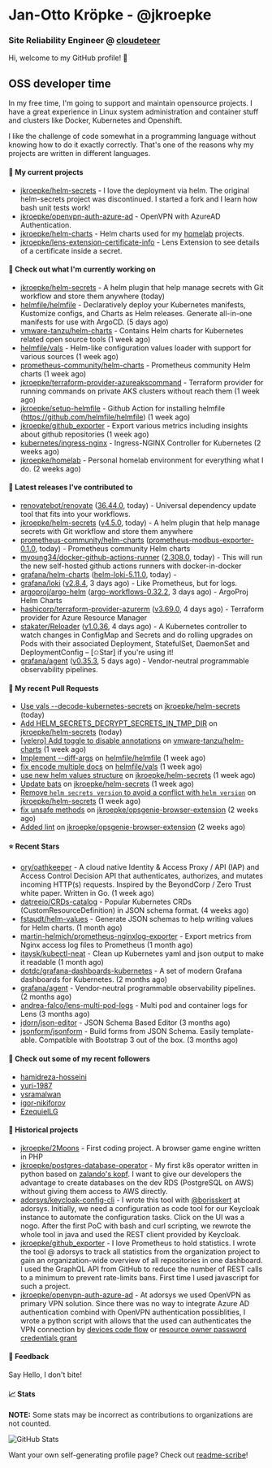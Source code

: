 # Jan-Otto Kröpke - @jkroepke
### Site Reliability Engineer @ [cloudeteer](https://cloudeteer.de/)

Hi, welcome to my GitHub profile! 👋

## OSS developer time
In my free time, I'm going to support and maintain opensource projects. I have a great experience in Linux system administration and container stuff and clusters like Docker, Kubernetes and Openshift.

I like the challenge of code somewhat in a programming language without knowing how to do it exactly correctly. That's one of the reasons why my projects are written in different languages.

#### 🌱 My current projects
- [jkroepke/helm-secrets](https://github.com/jkroepke/helm-secrets) - I love the deployment via helm. The original helm-secrets project was discontinued. I started a fork and I learn how bash unit tests work!
- [jkroepke/openvpn-auth-azure-ad](https://github.com/jkroepke/openvpn-auth-azure-ad) - OpenVPN with AzureAD Authentication.
- [jkroepke/helm-charts](https://github.com/jkroepke/helm-charts) - Helm charts used for my [homelab](https://github.com/jkroepke/homelab) projects.
- [jkroepke/lens-extension-certificate-info](https://github.com/jkroepke/lens-extension-certificate-info) - Lens Extension to see details of a certificate inside a secret.

#### 👷 Check out what I'm currently working on

- [jkroepke/helm-secrets](https://github.com/jkroepke/helm-secrets) - A helm plugin that help manage secrets with Git workflow and store them anywhere (today)
- [helmfile/helmfile](https://github.com/helmfile/helmfile) - Declaratively deploy your Kubernetes manifests, Kustomize configs, and Charts as Helm releases. Generate all-in-one manifests for use with ArgoCD. (5 days ago)
- [vmware-tanzu/helm-charts](https://github.com/vmware-tanzu/helm-charts) - Contains Helm charts for Kubernetes related open source tools (1 week ago)
- [helmfile/vals](https://github.com/helmfile/vals) - Helm-like configuration values loader with support for various sources (1 week ago)
- [prometheus-community/helm-charts](https://github.com/prometheus-community/helm-charts) - Prometheus community Helm charts (1 week ago)
- [jkroepke/terraform-provider-azureakscommand](https://github.com/jkroepke/terraform-provider-azureakscommand) - Terraform provider for running commands on private AKS clusters without reach them (1 week ago)
- [jkroepke/setup-helmfile](https://github.com/jkroepke/setup-helmfile) - Github Action for installing helmfile (https://github.com/helmfile/helmfile) (1 week ago)
- [jkroepke/github_exporter](https://github.com/jkroepke/github_exporter) - Export various metrics including insights about github repositories (1 week ago)
- [kubernetes/ingress-nginx](https://github.com/kubernetes/ingress-nginx) - Ingress-NGINX Controller for Kubernetes (2 weeks ago)
- [jkroepke/homelab](https://github.com/jkroepke/homelab) - Personal homelab environment for everything what I do. (2 weeks ago)

#### 🔭 Latest releases I've contributed to

- [renovatebot/renovate](https://github.com/renovatebot/renovate) ([36.44.0](https://github.com/renovatebot/renovate/releases/tag/36.44.0), today) - Universal dependency update tool that fits into your workflows.
- [jkroepke/helm-secrets](https://github.com/jkroepke/helm-secrets) ([v4.5.0](https://github.com/jkroepke/helm-secrets/releases/tag/v4.5.0), today) - A helm plugin that help manage secrets with Git workflow and store them anywhere
- [prometheus-community/helm-charts](https://github.com/prometheus-community/helm-charts) ([prometheus-modbus-exporter-0.1.0](https://github.com/prometheus-community/helm-charts/releases/tag/prometheus-modbus-exporter-0.1.0), today) - Prometheus community Helm charts
- [myoung34/docker-github-actions-runner](https://github.com/myoung34/docker-github-actions-runner) ([2.308.0](https://github.com/myoung34/docker-github-actions-runner/releases/tag/2.308.0), today) - This will run the new self-hosted github actions runners with docker-in-docker
- [grafana/helm-charts](https://github.com/grafana/helm-charts) ([helm-loki-5.11.0](https://github.com/grafana/helm-charts/releases/tag/helm-loki-5.11.0), today) - 
- [grafana/loki](https://github.com/grafana/loki) ([v2.8.4](https://github.com/grafana/loki/releases/tag/v2.8.4), 3 days ago) - Like Prometheus, but for logs.
- [argoproj/argo-helm](https://github.com/argoproj/argo-helm) ([argo-workflows-0.32.2](https://github.com/argoproj/argo-helm/releases/tag/argo-workflows-0.32.2), 3 days ago) - ArgoProj Helm Charts
- [hashicorp/terraform-provider-azurerm](https://github.com/hashicorp/terraform-provider-azurerm) ([v3.69.0](https://github.com/hashicorp/terraform-provider-azurerm/releases/tag/v3.69.0), 4 days ago) - Terraform provider for Azure Resource Manager
- [stakater/Reloader](https://github.com/stakater/Reloader) ([v1.0.36](https://github.com/stakater/Reloader/releases/tag/v1.0.36), 4 days ago) - A Kubernetes controller to watch changes in ConfigMap and Secrets and do rolling upgrades on Pods with their associated Deployment, StatefulSet, DaemonSet and DeploymentConfig – [✩Star] if you&#39;re using it!
- [grafana/agent](https://github.com/grafana/agent) ([v0.35.3](https://github.com/grafana/agent/releases/tag/v0.35.3), 5 days ago) - Vendor-neutral programmable observability pipelines.

#### 🔨 My recent Pull Requests

- [Use vals --decode-kubernetes-secrets](https://github.com/jkroepke/helm-secrets/pull/391) on [jkroepke/helm-secrets](https://github.com/jkroepke/helm-secrets) (today)
- [Add HELM_SECRETS_DECRYPT_SECRETS_IN_TMP_DIR](https://github.com/jkroepke/helm-secrets/pull/390) on [jkroepke/helm-secrets](https://github.com/jkroepke/helm-secrets) (today)
- [[velero] Add toggle to disable annotations](https://github.com/vmware-tanzu/helm-charts/pull/487) on [vmware-tanzu/helm-charts](https://github.com/vmware-tanzu/helm-charts) (1 week ago)
- [Implement --diff-args](https://github.com/helmfile/helmfile/pull/959) on [helmfile/helmfile](https://github.com/helmfile/helmfile) (1 week ago)
- [fix encode multiple docs](https://github.com/helmfile/vals/pull/159) on [helmfile/vals](https://github.com/helmfile/vals) (1 week ago)
- [use new helm values structure](https://github.com/jkroepke/helm-secrets/pull/388) on [jkroepke/helm-secrets](https://github.com/jkroepke/helm-secrets) (1 week ago)
- [Update bats](https://github.com/jkroepke/helm-secrets/pull/387) on [jkroepke/helm-secrets](https://github.com/jkroepke/helm-secrets) (1 week ago)
- [Remove `helm secrets version` to avoid a conflict with `helm version`](https://github.com/jkroepke/helm-secrets/pull/386) on [jkroepke/helm-secrets](https://github.com/jkroepke/helm-secrets) (1 week ago)
- [fix unsafe methods](https://github.com/jkroepke/opsgenie-browser-extension/pull/3) on [jkroepke/opsgenie-browser-extension](https://github.com/jkroepke/opsgenie-browser-extension) (2 weeks ago)
- [Added lint](https://github.com/jkroepke/opsgenie-browser-extension/pull/2) on [jkroepke/opsgenie-browser-extension](https://github.com/jkroepke/opsgenie-browser-extension) (2 weeks ago)

#### ⭐ Recent Stars

- [ory/oathkeeper](https://github.com/ory/oathkeeper) - A cloud native Identity &amp; Access Proxy / API (IAP) and Access Control Decision API that authenticates, authorizes, and mutates incoming HTTP(s) requests. Inspired by the BeyondCorp / Zero Trust white paper. Written in Go. (1 week ago)
- [datreeio/CRDs-catalog](https://github.com/datreeio/CRDs-catalog) - Popular Kubernetes CRDs (CustomResourceDefinition) in JSON schema format. (4 weeks ago)
- [fstaudt/helm-values](https://github.com/fstaudt/helm-values) - Generate JSON schemas to help writing values for Helm charts. (1 month ago)
- [martin-helmich/prometheus-nginxlog-exporter](https://github.com/martin-helmich/prometheus-nginxlog-exporter) - Export metrics from Nginx access log files to Prometheus (1 month ago)
- [itaysk/kubectl-neat](https://github.com/itaysk/kubectl-neat) - Clean up Kubernetes yaml and json output to make it readable (1 month ago)
- [dotdc/grafana-dashboards-kubernetes](https://github.com/dotdc/grafana-dashboards-kubernetes) - A set of modern Grafana dashboards for Kubernetes. (2 months ago)
- [grafana/agent](https://github.com/grafana/agent) - Vendor-neutral programmable observability pipelines. (2 months ago)
- [andrea-falco/lens-multi-pod-logs](https://github.com/andrea-falco/lens-multi-pod-logs) - Multi pod and container logs for Lens (3 months ago)
- [jdorn/json-editor](https://github.com/jdorn/json-editor) - JSON Schema Based Editor (3 months ago)
- [jsonform/jsonform](https://github.com/jsonform/jsonform) - Build forms from JSON Schema. Easily template-able. Compatible with Bootstrap 3 out of the box. (3 months ago)

#### 👯 Check out some of my recent followers

- [hamidreza-hosseini](https://github.com/hamidreza-hosseini)
- [yuri-1987](https://github.com/yuri-1987)
- [vsramalwan](https://github.com/vsramalwan)
- [igor-nikiforov](https://github.com/igor-nikiforov)
- [EzequielLG](https://github.com/EzequielLG)

#### 📜 Historical projects
- [jkroepke/2Moons](https://github.com/jkroepke/2Moons) - First coding project. A browser game engine written in PHP
- [jkroepke/postgres-database-operator](https://github.com/jkroepke/postgres-database-operator) - My first k8s operator written in python based on [zalando's kopf](https://github.com/zalando-incubator/kopf). I want to give our developers the advantage to create databases on the dev RDS (PostgreSQL on AWS) without giving them access to AWS directly.
- [adorsys/keycloak-config-cli](https://github.com/adorsys/keycloak-config-cli) - I wrote this tool with [@borisskert](https://github.com/borisskert) at adorsys. Initially, we need a configuration as code tool for our Keycloak instance to automate the configuration tasks. Click on the UI was a nogo. After the first PoC with bash and curl scripting, we rewrote the whole tool in java and used the REST client provided by Keycloak.
- [jkroepke/github_exporter](https://github.com/jkroepke/github_exporter) - I love Prometheus to hold statistics. I wrote the tool @ adorsys to track all statistics from the organization project to gain an organization-wide overview of all repositories in one dashboard. I used the GraphQL API from GitHub to reduce the number of REST calls to a minimum to prevent rate-limits bans. First time I used javascript for such a project.
- [jkroepke/openvpn-auth-azure-ad](https://github.com/jkroepke/openvpn-auth-azure-ad) - At adorsys we used OpenVPN as primary VPN solution. Since there was no way to integrate Azure AD authentication combind with OpenVPN authentication possiblities, I wrote a python script with allows that the used can authenticates the VPN connection by [devices code flow](https://docs.microsoft.com/en-us/azure/active-directory/develop/v2-oauth2-device-code) or [resource owner password credentials grant](https://docs.microsoft.com/en-us/azure/active-directory/develop/v2-oauth-ropc)

#### 💬 Feedback

Say Hello, I don't bite!

#### 📈 Stats

**NOTE:** Some stats may be incorrect as contributions to organizations
are not counted.

![GitHub Stats](https://github-readme-stats.vercel.app/api?username=jkroepke&count_private=false&theme=tokyonight&show_icons=true)

Want your own self-generating profile page? Check out [readme-scribe](https://github.com/muesli/readme-scribe)!
